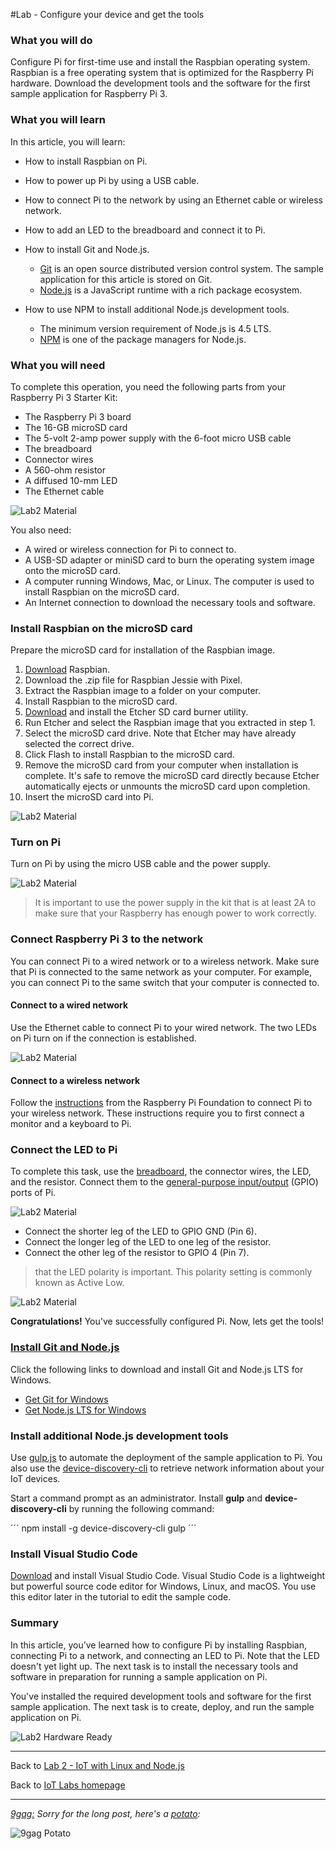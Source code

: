 #Lab - Configure your device and get the tools

### What you will do
Configure Pi for first-time use and install the Raspbian operating system. Raspbian is a free operating system that is optimized for the Raspberry Pi hardware. 
Download the development tools and the software for the first sample application for Raspberry Pi 3. 

### What you will learn
In this article, you will learn:

* How to install Raspbian on Pi.
* How to power up Pi by using a USB cable.
* How to connect Pi to the network by using an Ethernet cable or wireless network.
* How to add an LED to the breadboard and connect it to Pi.

* How to install Git and Node.js.
  * [Git](https://git-scm.com/) is an open source distributed version control system. The sample application for this article is stored on Git.
  * [Node.js](https://nodejs.org/en/) is a JavaScript runtime with a rich package ecosystem.
* How to use NPM to install additional Node.js development tools.
  * The minimum version requirement of Node.js is 4.5 LTS.
  * [NPM](https://www.npmjs.com/) is one of the package managers for Node.js.

### What you will need
To complete this operation, you need the following parts from your Raspberry Pi 3 Starter Kit:

* The Raspberry Pi 3 board
* The 16-GB microSD card
* The 5-volt 2-amp power supply with the 6-foot micro USB cable
* The breadboard
* Connector wires
* A 560-ohm resistor
* A diffused 10-mm LED
* The Ethernet cable

![Lab2 Material][lab2-material]

You also need:

* A wired or wireless connection for Pi to connect to.
* A USB-SD adapter or miniSD card to burn the operating system image onto the microSD card.
* A computer running Windows, Mac, or Linux. The computer is used to install Raspbian on the microSD card.
* An Internet connection to download the necessary tools and software.

### Install Raspbian on the microSD card
Prepare the microSD card for installation of the Raspbian image.

1. [Download](https://www.raspberrypi.org/downloads/raspbian/) Raspbian.
  1. Download the .zip file for Raspbian Jessie with Pixel.
  2. Extract the Raspbian image to a folder on your computer.
2. Install Raspbian to the microSD card.
  1. [Download](https://www.etcher.io/) and install the Etcher SD card burner utility.
  2. Run Etcher and select the Raspbian image that you extracted in step 1.
  3. Select the microSD card drive. Note that Etcher may have already selected the correct drive.
  4. Click Flash to install Raspbian to the microSD card.
  5. Remove the microSD card from your computer when installation is complete. It's safe to remove the microSD card directly because Etcher automatically ejects or unmounts the microSD card upon completion.
  6. Insert the microSD card into Pi.

![Lab2 Material][lab2-sdcard]

### Turn on Pi
Turn on Pi by using the micro USB cable and the power supply.

![Lab2 Material][lab2-power]

> It is important to use the power supply in the kit that is at least 2A to make sure that your Raspberry has enough power to work correctly.

### Connect Raspberry Pi 3 to the network
You can connect Pi to a wired network or to a wireless network. Make sure that Pi is connected to the same network as your computer. For example, you can connect Pi to the same switch that your computer is connected to.

#### Connect to a wired network
Use the Ethernet cable to connect Pi to your wired network. The two LEDs on Pi turn on if the connection is established.

![Lab2 Material][lab2-connect-ethernet]

#### Connect to a wireless network
Follow the [instructions](https://www.raspberrypi.org/learning/software-guide/wifi/) from the Raspberry Pi Foundation to connect Pi to your wireless network. These instructions require you to first connect a monitor and a keyboard to Pi.

### Connect the LED to Pi
To complete this task, use the [breadboard](https://learn.sparkfun.com/tutorials/how-to-use-a-breadboard), the connector wires, the LED, and the resistor. Connect them to the [general-purpose input/output](https://www.raspberrypi.org/documentation/usage/gpio/) (GPIO) ports of Pi.

![Lab2 Material][lab2-breadboard]

* Connect the shorter leg of the LED to GPIO GND (Pin 6).
* Connect the longer leg of the LED to one leg of the resistor.
* Connect the other leg of the resistor to GPIO 4 (Pin 7).

> that the LED polarity is important. This polarity setting is commonly known as Active Low.

![Lab2 Material][lab2-pinout-breadboard]

**Congratulations!** You've successfully configured Pi.
Now, lets get the tools!

### [Install Git and Node.js](#install-git-note)
Click the following links to download and install Git and Node.js LTS for Windows.

* [Get Git for Windows](https://git-scm.com/download/win/)
* [Get Node.js LTS for Windows](https://nodejs.org/en/)

### Install additional Node.js development tools
Use [gulp.js](http://gulpjs.com/) to automate the deployment of the sample application to Pi. You also use the [device-discovery-cli](https://github.com/Azure/device-discovery-cli) to retrieve network information about your IoT devices.

Start a command prompt as an administrator. Install **gulp** and **device-discovery-cli** by running the following command:

´´´
npm install -g device-discovery-cli gulp
´´´

### Install Visual Studio Code
[Download](https://code.visualstudio.com/docs/setup/windows) and install Visual Studio Code. Visual Studio Code is a lightweight but powerful source code editor for Windows, Linux, and macOS. You use this editor later in the tutorial to edit the sample code.

### Summary
In this article, you’ve learned how to configure Pi by installing Raspbian, connecting Pi to a network, and connecting an LED to Pi. Note that the LED doesn't yet light up. The next task is to install the necessary tools and software in preparation for running a sample application on Pi.

You've installed the required development tools and software for the first sample application. The next task is to create, deploy, and run the sample application on Pi.

![Lab2 Hardware Ready][lab2-hardware-ready]

---

Back to [Lab 2 - IoT with Linux and Node.js](/content/lab-2-linux-node-iot.md)

Back to [IoT Labs homepage](/readme.md#labs)

---

*[9gag:](http://9gag.com/) Sorry for  the long post, here's a [potato](https://www.quora.com/What-does-Sorry-for-the-long-post-heres-a-potato-mean-in-9GAG):*

![9gag Potato](/images/potato06.jpg)

[lab2-material]: ./images/lab2_material.jpg "Lab 2 Material"
[lab2-sdcard]: ./images/lab2_sdcard.jpg "Lab 2 Insert SD Card"
[lab2-power]: ./images/lab2_power.jpg "Lab 2 Turn on you Rpi3"
[lab2-connect-ethernet]: ./images/lab2_connect_ethernet.jpg "Lab 2 Connect ethernet"
[lab2-breadboard]: ./images/lab2_breadboard_led_resistor.jpg "Lab 2 Breadboard"
[lab2-pinout-breadboard]: ./images/lab2_pinout_breadboard.png "Lab 2 Pinout"
[lab2-hardware-ready]: ./images/lab2_hardware_ready.jpg "Lab 2 Hardware Ready"


